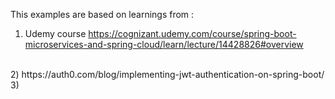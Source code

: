 
This examples are based on learnings from :
<br>
1) Udemy course 
https://cognizant.udemy.com/course/spring-boot-microservices-and-spring-cloud/learn/lecture/14428826#overview
<br>
2) https://auth0.com/blog/implementing-jwt-authentication-on-spring-boot/
<br>
3) 